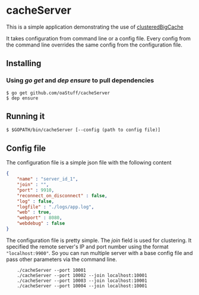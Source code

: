 cacheServer
===========

This is a simple application demonstrating the use of [clusteredBigCache](https://github.com/oaStuff/clusteredBigCache) 

It takes configuration from command line or a config file. Every config from the command line overrides the same config from the configuration file.


## Installing

### Using *go get* and *dep ensure* to pull dependencies

    $ go get github.com/oaStuff/cacheServer
    $ dep ensure

## Running it

    $ $GOPATH/bin/cacheServer [--config (path to config file)]
    
    
    
## Config file

The configuration file is a simple json file with the following content

```json
{
    "name" : "server_id_1",
    "join" : "",
    "port" : 9910,
    "reconnect_on_disconnect" : false,
    "log" : false,
    "logfile" : "./logs/app.log",
    "web" : true,
    "webport" : 8080,
    "webdebug" : false
}
```

The configuration file is pretty simple. The *join* field is used for clustering. It specified the remote server's IP
and port number using the format `"localhost:9900"`. So you can run multiple server with a base config file and pass other
parameters via the command line.

```text
    ./cacheServer --port 10001
    ./cacheServer --port 10002 --join localhost:10001
    ./cacheServer --port 10003 --join localhost:10001
    ./cacheServer --port 10004 --join localhost:10001
```